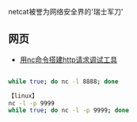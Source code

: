 
netcat被誉为网络安全界的'瑞士军刀'


## 网页

- [用nc命令搭建http请求调试工具](https://blog.csdn.net/diabatic/article/details/46867447)

```bash

while true; do nc -l 8888; done

【linux】
nc -l -p 9999
while true; do nc -l -p 9999; done
```

